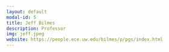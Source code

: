 ```yaml
---
layout: default
modal-id: 5
title: Jeff Bilmes
description: Professor
img: jeff.jpeg
website: https://people.ece.uw.edu/bilmes/p/pgs/index.html
---
```

